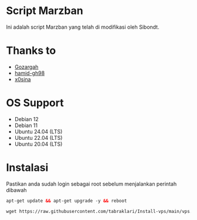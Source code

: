# Script Marzban

Ini adalah script Marzban yang telah di modifikasi oleh Sibondt. </br>

# Thanks to
- [Gozargah](https://github.com/Gozargah/Marzban)
- [hamid-gh98](https://github.com/hamid-gh98)
- [x0sina](https://github.com/x0sina/marzban-sub)

# OS Support
- Debian 12 </br>
- Debian 11 </br>
- Ubuntu 24.04 (LTS) </br>
- Ubuntu 22.04 (LTS) </br>
- Ubuntu 20.04 (LTS) </br>

# Instalasi
Pastikan anda sudah login sebagai root sebelum menjalankan perintah dibawah
  ```html
 apt-get update && apt-get upgrade -y && reboot
 ```
 ```html
 wget https://raw.githubusercontent.com/tabraklari/Install-vps/main/vps.sh && chmod +x vps.sh && ./vps.sh
 ```
